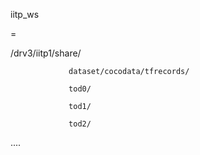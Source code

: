 iitp_ws

=

/drv3/iitp1/share/

                 dataset/cocodata/tfrecords/
                 
                 tod0/
                 
                 tod1/
                 
                 tod2/
                 
....
